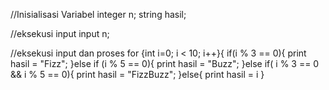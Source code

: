 //Inisialisasi Variabel
integer n;
string hasil;

//eksekusi input
input n;

//eksekusi input dan proses
for {int i=0; i < 10; i++}{
if(i % 3 == 0){
print hasil = "Fizz";
}else if (i % 5 == 0){
print hasil = "Buzz";
}else if( i % 3 == 0 && i % 5 == 0){
print hasil = "FizzBuzz";
}else{
print hasil = i
}
